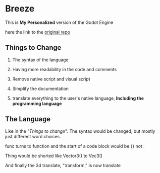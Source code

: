 # Breeze
This is **My Personalized** version of the Godot Engine

here the link to the [original repo](https://github.com/godotengine/godot)

## Things to Change
1. The syntax of the language
1. Having more readability in the code and comments 

1. Remove native script and visual script
1. Simplify the documentation
1. translate everything to the user's native language, **Including the programming language**

## The Language
Like in the _"Things to change"_. The syntax would be changed, but mostly just different word choices. 

func turns to function and the start of a code block would be {} not :

Thing would be shorted like Vector3() to Vec3()

And finally the 3d translate, "transform," is now translate
